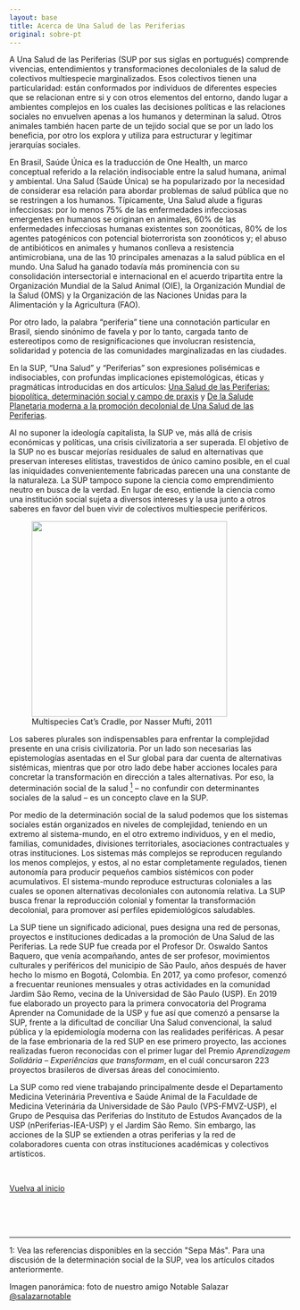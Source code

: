 ```yaml
---
layout: base
title: Acerca de Una Salud de las Periferias
original: sobre-pt
---
```


A Una Salud de las Periferias (SUP por sus siglas en portugués) comprende vivencias, entendimientos y transformaciones decoloniales de la salud de colectivos multiespecie marginalizados. Esos colectivos tienen una particularidad: están conformados por individuos de diferentes especies que se relacionan entre si y con otros elementos del entorno, dando lugar a ambientes complejos en los cuales las decisiones políticas e las relaciones sociales no envuelven apenas a los humanos y determinan la salud. Otros animales también hacen parte de un tejido social que se por un lado los beneficia, por otro los explora y utiliza para estructurar y legitimar jerarquías sociales.

En Brasil, Saúde Única es la traducción de One Health, un marco conceptual referido a la relación indisociable entre la salud humana, animal y ambiental. Una Salud (Saúde Única) se ha popularizado por la necesidad de considerar esa relación para abordar problemas de salud pública que no se restringen a los humanos. Típicamente, Una Salud alude a figuras infecciosas: por lo menos 75% de las enfermedades infecciosas emergentes en humanos se originan en animales, 60% de las enfermedades infecciosas humanas existentes son zoonóticas, 80% de los agentes patogénicos con potencial bioterrorista son zoonóticos y; el abuso de antibióticos en animales y humanos conlleva a resistencia antimicrobiana, una de las 10 principales amenazas a la salud pública en el mundo. Una Salud ha ganado todavía más prominencia con su consolidación intersectorial e internacional en el acuerdo tripartita entre la Organización Mundial de la Salud Animal (OIE), la Organización Mundial de la Salud (OMS) y la Organización de las Naciones Unidas para la Alimentación y la Agricultura (FAO).

Por otro lado, la palabra “periferia” tiene una connotación particular en Brasil, siendo sinónimo de favela y por lo tanto, cargada tanto de estereotipos como de resignificaciones que involucran resistencia, solidaridad y potencia de las comunidades marginalizadas en las ciudades.

En la SUP, “Una Salud” y “Periferias” son expresiones polisémicas e indisociables, con profundas implicaciones epistemológicas, éticas y pragmáticas introducidas en dos artículos: [Una Salud de las Periferias: biopolítica, determinación social y campo de praxis](./publicacoes-{{page.lang}}) y [De la Salude Planetaria moderna a la promoción decolonial de Una Salud de las Periferias](./publicacoes-{{page.lang}}).

Al no suponer la ideología capitalista, la SUP ve, más allá de crisis económicas y políticas, una crisis civilizatoria a ser superada. El objetivo de la SUP no es buscar mejorías residuales de salud en alternativas que preservan intereses elitistas, travestidos de único camino posible, en el cual las iniquidades convenientemente fabricadas parecen una una constante de la naturaleza. La SUP tampoco supone la ciencia como emprendimiento neutro en busca de la verdad. En lugar de eso, entiende la ciencia como una institución social sujeta a diversos intereses y la usa junto a otros saberes en favor del buen vivir de colectivos multiespecie periféricos.

<figure>
<img class="fig" src="{{root}}/assets/sobre/cat-craddle.jpg" width=350 height=auto >
<figcaption>Multispecies Cat’s Cradle, por Nasser Mufti, 2011</figcaption>
</figure>

Los saberes plurales son indispensables para enfrentar la complejidad presente en una crisis civilizatoria. Por un lado son necesarias las epistemologías asentadas en el Sur global para dar cuenta de alternativas sistémicas, mientras que por otro lado debe haber acciones locales para concretar la transformación en dirección a tales alternativas. Por eso, la determinación social de la salud [<sup>1</sup>](#um) – no confundir con determinantes sociales de la salud – es un concepto clave en la SUP.

Por medio de la determinación social de la salud podemos que los sistemas sociales están organizados en niveles de complejidad, teniendo en un extremo al sistema-mundo, en el otro extremo individuos, y en el medio, familias, comunidades, divisiones territoriales, asociaciones contractuales y otras instituciones. Los sistemas más complejos se reproducen regulando los menos complejos, y estos, al no estar completamente regulados, tienen autonomía para producir pequeños cambios sistémicos con poder acumulativos. El sistema-mundo reproduce estructuras coloniales a las cuales se oponen alternativas decoloniales con autonomía relativa. La SUP busca frenar la reproducción colonial y fomentar la transformación decolonial, para promover así perfiles epidemiológicos saludables.

La SUP tiene un significado adicional, pues designa una red de personas, proyectos e instituciones dedicadas a la promoción de Una Salud de las Periferias. La rede SUP fue creada por el Profesor Dr. Oswaldo Santos Baquero, que venía acompañando, antes de ser profesor, movimientos culturales y periféricos del municipio de São Paulo, años después de haver hecho lo mismo en Bogotá, Colombia. En 2017, ya como profesor, comenzó a frecuentar reuniones mensuales y otras actividades en la comunidad Jardim São Remo, vecina de la Universidad de São Paulo (USP). En 2019 fue elaborado un proyecto para la primera convocatoria del Programa Aprender na Comunidade de la USP y  fue así que comenzó a pensarse la SUP, frente a la dificultad de conciliar Una Salud convencional, la salud pública y la epidemiología moderna con las realidades periféricas. A pesar de la fase embrionaria de la red SUP en ese primero proyecto, las acciones realizadas fueron reconocidas con el primer lugar del Premio *Aprendizagem Solidária – Experiências que transformam*, en el cuál concursaron 223 proyectos brasileros de diversas áreas del conocimiento.

La SUP como red viene trabajando principalmente desde el Departamento Medicina Veterinária Preventiva e Saúde Animal de la Faculdade de Medicina Veterinária da Universidade de São Paulo (VPS-FMVZ-USP), el Grupo de Pesquisa das Periferias do Instituto de Estudos Avançados de la USP (nPeriferias-IEA-USP) y el Jardim São Remo. Sin embargo, las acciones de la SUP se extienden a otras periferias y la red de colaboradores cuenta con otras instituciones académicas y colectivos artísticos.


<br>

[Vuelva al inicio](#top)

<br>
<br>
<br>

---

<a name="um">1</a>: Vea las referencias disponibles en la sección "Sepa Más". Para una discusión de la determinación social de la SUP, vea los artículos citados anteriormente.

Imagen panorámica: foto de nuestro amigo Notable Salazar [@salazarnotable](https://www.instagram.com/salazarnotable/)

